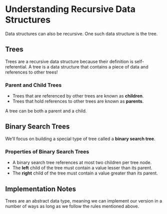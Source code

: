 # Understanding Recursive Data Structures

Data structures can also be recursive. One such data structure is the tree.

## Trees

Trees are a recursive data structure because their definition is self-referential. A tree is a data structure that contains a piece of data and references to other trees!

### Parent and Child Trees

- Trees that are referenced by other trees are known as **children**.
- Trees that hold references to other trees are known as **parents**.

A tree can be both a parent and a child.

## Binary Search Trees

We’ll focus on building a special type of tree called a **binary search tree**. 

### Properties of Binary Search Trees

- A binary search tree references at most two children per tree node.
- The **left** child of the tree must contain a value lesser than its parent.
- The **right** child of the tree must contain a value greater than its parent.

## Implementation Notes

Trees are an abstract data type, meaning we can implement our version in a number of ways as long as we follow the rules mentioned above.
